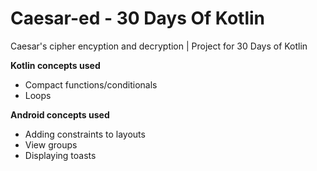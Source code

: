 # Caesar-ed - 30 Days Of Kotlin
Caesar's cipher encyption and decryption | Project for 30 Days of Kotlin

**Kotlin concepts used**
- Compact functions/conditionals
- Loops

**Android concepts used**
- Adding constraints to layouts
- View groups
- Displaying toasts

